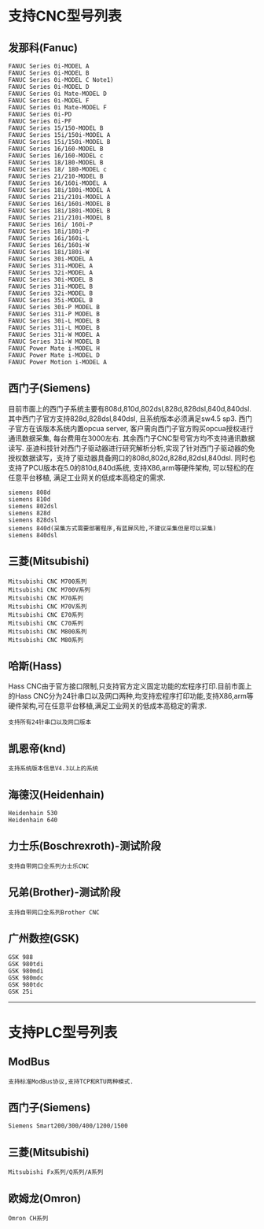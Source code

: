 # 支持CNC型号列表

## 发那科(Fanuc)

```
FANUC Series 0i-MODEL A
FANUC Series 0i-MODEL B
FANUC Series 0i-MODEL C Note1)
FANUC Series 0i-MODEL D
FANUC Series 0i Mate-MODEL D
FANUC Series 0i-MODEL F
FANUC Series 0i Mate-MODEL F
FANUC Series 0i-PD
FANUC Series 0i-PF
FANUC Series 15/150-MODEL B
FANUC Series 15i/150i-MODEL A
FANUC Series 15i/150i-MODEL B
FANUC Series 16/160-MODEL B
FANUC Series 16/160-MODEL c
FANUC Series 18/180-MODEL B
FANUC Series 18/ 180-MODEL c
FANUC Series 21/210-MODEL B
FANUC Series 16/160i-MODEL A
FANUC Series 18i/180i-MODEL A
FANUC Series 21i/210i-MODEL A
FANUC Series 16i/160i-MODEL B
FANUC Series 18i/180i-MODEL B
FANUC Series 21i/210i-MODEL B
FANUC Series 16i/ 160i-P
FANUC Series 18i/180i-P
FANUC Series 16i/160i-L
FANUC Series 16i/160i-W
FANUC Series 18i/180i-W
FANUC Series 30i-MODEL A
FANUC Series 31i-MODEL A
FANUC Series 32i-MODEL A
FANUC Series 30i-MODEL B
FANUC Series 31i-MODEL B
FANUC Series 32i-MODEL B
FANUC Series 35i-MODEL B
FANUC Series 30i-P MODEL B
FANUC Series 31i-P MODEL B
FANUC Series 30i-L MODEL B
FANUC Series 31i-L MODEL B
FANUC Series 31i-W MODEL A
FANUC Series 31i-W MODEL B
FANUC Power Mate i-MODEL H
FANUC Power Mate i-MODEL D
FANUC Power Motion i-MODEL A

```


## 西门子(Siemens)

目前市面上的西门子系统主要有808d,810d,802dsl,828d,828dsl,840d,840dsl. 其中西门子官方支持828d,828dsl,840dsl, 且系统版本必须满足sw4.5 sp3. 西门子官方在该版本系统内置opcua server, 客户需向西门子官方购买opcua授权进行通讯数据采集, 每台费用在3000左右. 其余西门子CNC型号官方均不支持通讯数据读写. 巫迪科技针对西门子驱动器进行研究解析分析,实现了针对西门子驱动器的免授权数据读写，支持了驱动器具备网口的808d,802d,828d,82dsl,840dsl. 同时也支持了PCU版本在5.0的810d,840d系统, 支持X86,arm等硬件架构, 可以轻松的在任意平台移植, 满足工业网关的低成本高稳定的需求.

```
siemens 808d
siemens 810d
siemens 802dsl
siemens 828d
siemens 828dsl
siemens 840d(采集方式需要部署程序,有蓝屏风险,不建议采集但是可以采集)
siemens 840dsl
```

## 三菱(Mitsubishi)
```
Mitsubishi CNC M700系列
Mitsubishi CNC M700V系列
Mitsubishi CNC M70系列
Mitsubishi CNC M70V系列
Mitsubishi CNC E70系列
Mitsubishi CNC C70系列
Mitsubishi CNC M800系列
Mitsubishi CNC M80系列
```
## 哈斯(Hass)

Hass CNC由于官方接口限制,只支持官方定义固定功能的宏程序打印.目前市面上的Hass CNC分为24针串口以及网口两种,均支持宏程序打印功能,支持X86,arm等硬件架构,可在任意平台移植,满足工业网关的低成本高稳定的需求.

```
支持所有24针串口以及网口版本
```

## 凯恩帝(knd)
```
支持系统版本信息V4.3以上的系统
```



## 海德汉(Heidenhain)
```
Heidenhain 530
Heidenhain 640
```


## 力士乐(Boschrexroth)-测试阶段
```
支持自带网口全系列力士乐CNC
```

## 兄弟(Brother)-测试阶段
```
支持自带网口全系列Brother CNC
```

## 广州数控(GSK)
```
GSK 988
GSK 980tdi
GSK 980mdi
GSK 980mdc
GSK 980tdc
GSK 25i
```

-----------

# 支持PLC型号列表

## ModBus
```
支持标准ModBus协议,支持TCP和RTU两种模式.
```

## 西门子(Siemens)
```
Siemens Smart200/300/400/1200/1500
```

## 三菱(Mitsubishi)
```
Mitsubishi Fx系列/Q系列/A系列
```

## 欧姆龙(Omron)
```
Omron CH系列
```


